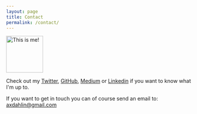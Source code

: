 ```yaml
---
layout: page
title: Contact
permalink: /contact/
---
```

<img src="{{site.baseurl}}/assets/images/wave.png" alt="This is me!" width="100"/> 

Check out my [Twitter](https://twitter.com/axdahlin), [GitHub](https://github.com/axeldahlin/), [Medium](https://medium.com/@axeldahlin) or [Linkedin](https://www.linkedin.com/in/axel-dahlin-72a3b813b/) if you want to know what I'm up to.

If you want to get in touch you can of course send an email to: axdahlin@gmail.com






